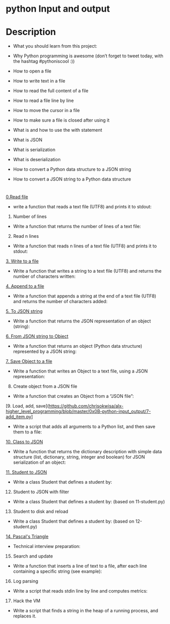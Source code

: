 # python Input and output
# Description
* What you should learn from this project:

* Why Python programming is awesome (don’t forget to tweet today, with the hashtag #pythoniscool :))
* How to open a file
* How to write text in a file
* How to read the full content of a file
* How to read a file line by line
* How to move the cursor in a file
* How to make sure a file is closed after using it
* What is and how to use the with statement
* What is JSON
* What is serialization
* What is deserialization
* How to convert a Python data structure to a JSON string
* How to convert a JSON string to a Python data structure
#
 [0.Read file](https://github.com/chrisokwisa/alx-higher_level_programming/blob/master/0x0B-python-input_output/0-read_file.py)
* write a function that reads a text file (UTF8) and prints it to stdout:
1. Number of lines
* Write a function that returns the number of lines of a text file:
2. Read n lines
* Write a function that reads n lines of a text file (UTF8) and prints it to stdout:

[3. Write to a file](https://github.com/chrisokwisa/alx-higher_level_programming/blob/master/0x0B-python-input_output/1-write_file.py)
* Write a function that writes a string to a text file (UTF8) and returns the number of characters written:

[4. Append to a file](https://github.com/chrisokwisa/alx-higher_level_programming/blob/master/0x0B-python-input_output/2-append_write.py)
* Write a function that appends a string at the end of a text file (UTF8) and returns the number of characters added:

[5. To JSON string](https://github.com/chrisokwisa/alx-higher_level_programming/blob/master/0x0B-python-input_output/3-to_json_string.py)
* Write a function that returns the JSON representation of an object (string):

[6. From JSON string to Object](https://github.com/chrisokwisa/alx-higher_level_programming/blob/master/0x0B-python-input_output/4-from_json_string.py)
* Write a function that returns an object (Python data structure) represented by a JSON string:

[7. Save Object to a file](https://github.com/chrisokwisa/alx-higher_level_programming/blob/master/0x0B-python-input_output/5-save_to_json_file.py)
* Write a function that writes an Object to a text file, using a JSON representation:

8. Create object from a JSON file
* Write a function that creates an Object from a “JSON file”:

[9. Load, add, save](https://github.com/chrisokwisa/alx-higher_level_programming/blob/master/0x0B-python-input_output/7-add_item.py]
* Write a script that adds all arguments to a Python list, and then save them to a file:

[10. Class to JSON](https://github.com/chrisokwisa/alx-higher_level_programming/blob/master/0x0B-python-input_output/8-class_to_json.py)
* Write a function that returns the dictionary description with simple data structure (list, dictionary, string, integer and boolean) for JSON serialization of an object:

[11. Student to JSON](https://github.com/chrisokwisa/alx-higher_level_programming/blob/master/0x0B-python-input_output/10-student.py)
* Write a class Student that defines a student by:

12. Student to JSON with filter
* Write a class Student that defines a student by: (based on 11-student.py)
13. Student to disk and reload
* Write a class Student that defines a student by: (based on 12-student.py)

[14. Pascal's Triangle](https://github.com/chrisokwisa/alx-higher_level_programming/blob/master/0x0B-python-input_output/12-pascal_triangle.py)
* Technical interview preparation:

15. Search and update
* Write a function that inserts a line of text to a file, after each line containing a specific string (see example):
16. Log parsing
* Write a script that reads stdin line by line and computes metrics:
17. Hack the VM
* Write a script that finds a string in the heap of a running process, and replaces it.
